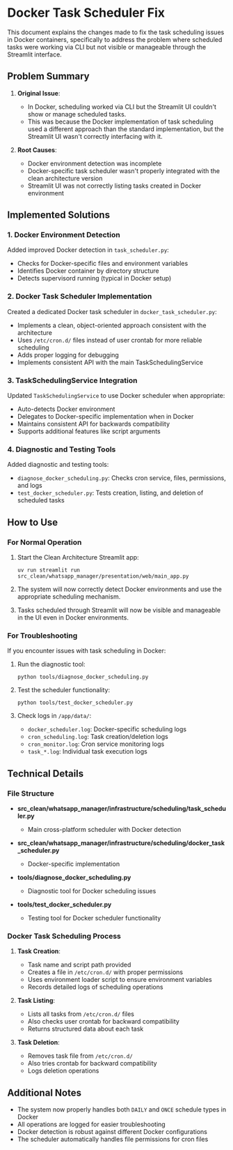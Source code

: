 # Docker Task Scheduler Fix

This document explains the changes made to fix the task scheduling issues in Docker containers, specifically to address the problem where scheduled tasks were working via CLI but not visible or manageable through the Streamlit interface.

## Problem Summary

1. **Original Issue**: 
   - In Docker, scheduling worked via CLI but the Streamlit UI couldn't show or manage scheduled tasks.
   - This was because the Docker implementation of task scheduling used a different approach than the standard implementation, but the Streamlit UI wasn't correctly interfacing with it.

2. **Root Causes**:
   - Docker environment detection was incomplete
   - Docker-specific task scheduler wasn't properly integrated with the clean architecture version
   - Streamlit UI was not correctly listing tasks created in Docker environment

## Implemented Solutions

### 1. Docker Environment Detection

Added improved Docker detection in `task_scheduler.py`:
- Checks for Docker-specific files and environment variables
- Identifies Docker container by directory structure
- Detects supervisord running (typical in Docker setup)

### 2. Docker Task Scheduler Implementation 

Created a dedicated Docker task scheduler in `docker_task_scheduler.py`:
- Implements a clean, object-oriented approach consistent with the architecture
- Uses `/etc/cron.d/` files instead of user crontab for more reliable scheduling
- Adds proper logging for debugging
- Implements consistent API with the main TaskSchedulingService

### 3. TaskSchedulingService Integration

Updated `TaskSchedulingService` to use Docker scheduler when appropriate:
- Auto-detects Docker environment
- Delegates to Docker-specific implementation when in Docker
- Maintains consistent API for backwards compatibility
- Supports additional features like script arguments

### 4. Diagnostic and Testing Tools

Added diagnostic and testing tools:
- `diagnose_docker_scheduling.py`: Checks cron service, files, permissions, and logs
- `test_docker_scheduler.py`: Tests creation, listing, and deletion of scheduled tasks

## How to Use

### For Normal Operation

1. Start the Clean Architecture Streamlit app:
   ```
   uv run streamlit run src_clean/whatsapp_manager/presentation/web/main_app.py
   ```

2. The system will now correctly detect Docker environments and use the appropriate scheduling mechanism.

3. Tasks scheduled through Streamlit will now be visible and manageable in the UI even in Docker environments.

### For Troubleshooting

If you encounter issues with task scheduling in Docker:

1. Run the diagnostic tool:
   ```
   python tools/diagnose_docker_scheduling.py
   ```

2. Test the scheduler functionality:
   ```
   python tools/test_docker_scheduler.py
   ```

3. Check logs in `/app/data/`:
   - `docker_scheduler.log`: Docker-specific scheduling logs
   - `cron_scheduling.log`: Task creation/deletion logs
   - `cron_monitor.log`: Cron service monitoring logs
   - `task_*.log`: Individual task execution logs

## Technical Details

### File Structure

- **src_clean/whatsapp_manager/infrastructure/scheduling/task_scheduler.py**
  - Main cross-platform scheduler with Docker detection
  
- **src_clean/whatsapp_manager/infrastructure/scheduling/docker_task_scheduler.py**
  - Docker-specific implementation
  
- **tools/diagnose_docker_scheduling.py**
  - Diagnostic tool for Docker scheduling issues
  
- **tools/test_docker_scheduler.py**
  - Testing tool for Docker scheduler functionality

### Docker Task Scheduling Process

1. **Task Creation**:
   - Task name and script path provided
   - Creates a file in `/etc/cron.d/` with proper permissions
   - Uses environment loader script to ensure environment variables
   - Records detailed logs of scheduling operations

2. **Task Listing**:
   - Lists all tasks from `/etc/cron.d/` files
   - Also checks user crontab for backward compatibility
   - Returns structured data about each task

3. **Task Deletion**:
   - Removes task file from `/etc/cron.d/`
   - Also tries crontab for backward compatibility
   - Logs deletion operations

## Additional Notes

- The system now properly handles both `DAILY` and `ONCE` schedule types in Docker
- All operations are logged for easier troubleshooting
- Docker detection is robust against different Docker configurations
- The scheduler automatically handles file permissions for cron files

